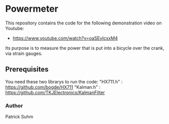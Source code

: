 # Powermeter
This repository contains the code for the following demonstration video on Youtube: 
- https://www.youtube.com/watch?v=oaSEyIcxxM4

Its purpose is to measure the power that is put into a bicycle over the crank, via strain gauges.

## Prerequisites
You need these two librarys to run the code:
"HX711.h" : https://github.com/bogde/HX711
"Kalman.h" : https://github.com/TKJElectronics/KalmanFilter

### Author
Patrick Suhm
